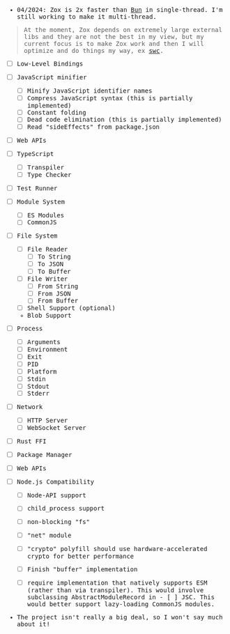 <samp>

- 04/2024:  Zox is 2x faster than [Bun](https://bun.sh/) in single-thread. I'm still working to make it multi-thread.

> At the moment, Zox depends on extremely large external libs and they are not the best in my view, but my current focus is to make Zox work and then I will optimize and do things my way, ex [swc](https://swc.rs/).

- [ ] Low-Level Bindings
- [ ] JavaScript minifier
  - [ ] Minify JavaScript identifier names
  - [ ] Compress JavaScript syntax (this is partially implemented)
  - [ ] Constant folding
  - [ ] Dead code elimination (this is partially implemented)
  - [ ] Read "sideEffects" from package.json
- [ ] Web APIs
- [ ] TypeScript
  - [ ] Transpiler
  - [ ] Type Checker
- [ ] Test Runner
- [ ] Module System
  - [ ] ES Modules
  - [ ] CommonJS
- [ ] File System
  - [ ] File Reader
    - [ ] To String
    - [ ] To JSON
    - [ ] To Buffer
  - [ ] File Writer
    - [ ] From String
    - [ ] From JSON
    - [ ] From Buffer
  - [ ] Shell Support (optional)
  - Blob Support
- [ ] Process
  - [ ] Arguments
  - [ ] Environment
  - [ ] Exit
  - [ ] PID
  - [ ] Platform
  - [ ] Stdin
  - [ ] Stdout
  - [ ] Stderr
- [ ] Network
  - [ ] HTTP Server
  - [ ] WebSocket Server
- [ ] Rust FFI
- [ ] Package Manager
- [ ] Web APIs

- [ ] Node.js Compatibility
  - [ ] Node-API support
  - [ ] child_process support
  - [ ] non-blocking "fs"
  - [ ] "net" module
  - [ ] "crypto" polyfill should use hardware-accelerated crypto for better performance
  - [ ] Finish "buffer" implementation
  - [ ] require implementation that natively supports ESM (rather than via transpiler). This would involve subclassing AbstractModuleRecord in  - [ ] JSC. This would better support lazy-loading CommonJS modules.






- The project isn't really a big deal, so I won't say much about it!





